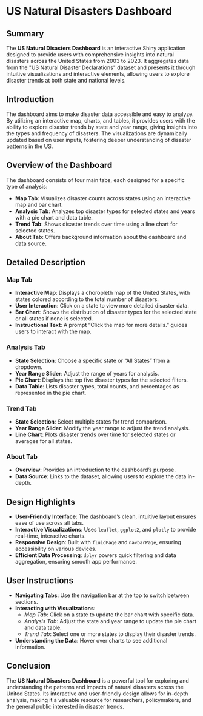 # US Natural Disasters Dashboard

## Summary

The **US Natural Disasters Dashboard** is an interactive Shiny application designed to provide users with comprehensive insights into natural disasters across the United States from 2003 to 2023. It aggregates data from the "US Natural Disaster Declarations" dataset and presents it through intuitive visualizations and interactive elements, allowing users to explore disaster trends at both state and national levels.

## Introduction

The dashboard aims to make disaster data accessible and easy to analyze. By utilizing an interactive map, charts, and tables, it provides users with the ability to explore disaster trends by state and year range, giving insights into the types and frequency of disasters. The visualizations are dynamically updated based on user inputs, fostering deeper understanding of disaster patterns in the US.

## Overview of the Dashboard

The dashboard consists of four main tabs, each designed for a specific type of analysis:

- **Map Tab**: Visualizes disaster counts across states using an interactive map and bar chart.
- **Analysis Tab**: Analyzes top disaster types for selected states and years with a pie chart and data table.
- **Trend Tab**: Shows disaster trends over time using a line chart for selected states.
- **About Tab**: Offers background information about the dashboard and data source.

## Detailed Description

### Map Tab
- **Interactive Map**: Displays a choropleth map of the United States, with states colored according to the total number of disasters.
- **User Interaction**: Click on a state to view more detailed disaster data.
- **Bar Chart**: Shows the distribution of disaster types for the selected state or all states if none is selected.
- **Instructional Text**: A prompt “Click the map for more details.” guides users to interact with the map.

### Analysis Tab
- **State Selection**: Choose a specific state or “All States” from a dropdown.
- **Year Range Slider**: Adjust the range of years for analysis.
- **Pie Chart**: Displays the top five disaster types for the selected filters.
- **Data Table**: Lists disaster types, total counts, and percentages as represented in the pie chart.

### Trend Tab
- **State Selection**: Select multiple states for trend comparison.
- **Year Range Slider**: Modify the year range to adjust the trend analysis.
- **Line Chart**: Plots disaster trends over time for selected states or averages for all states.

### About Tab
- **Overview**: Provides an introduction to the dashboard’s purpose.
- **Data Source**: Links to the dataset, allowing users to explore the data in-depth.

## Design Highlights

- **User-Friendly Interface**: The dashboard’s clean, intuitive layout ensures ease of use across all tabs.
- **Interactive Visualizations**: Uses `leaflet`, `ggplot2`, and `plotly` to provide real-time, interactive charts.
- **Responsive Design**: Built with `fluidPage` and `navbarPage`, ensuring accessibility on various devices.
- **Efficient Data Processing**: `dplyr` powers quick filtering and data aggregation, ensuring smooth app performance.

## User Instructions

- **Navigating Tabs**: Use the navigation bar at the top to switch between sections.
- **Interacting with Visualizations**:
  - *Map Tab*: Click on a state to update the bar chart with specific data.
  - *Analysis Tab*: Adjust the state and year range to update the pie chart and data table.
  - *Trend Tab*: Select one or more states to display their disaster trends.
- **Understanding the Data**: Hover over charts to see additional information.

## Conclusion

The **US Natural Disasters Dashboard** is a powerful tool for exploring and understanding the patterns and impacts of natural disasters across the United States. Its interactive and user-friendly design allows for in-depth analysis, making it a valuable resource for researchers, policymakers, and the general public interested in disaster trends.
